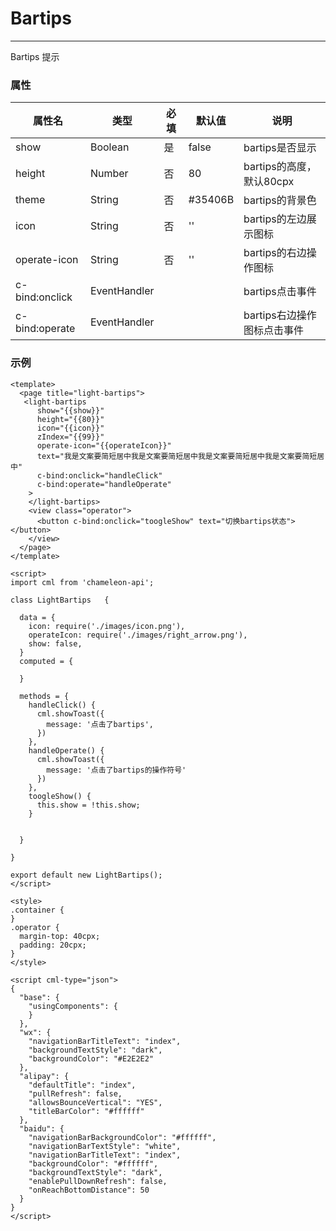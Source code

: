 # Bartips

-------

Bartips 提示

### 属性



| 属性名         | 类型         | 必填 | 默认值   | 说明                        |
| -------------- | ------------ | ---- | -------- | --------------------------- |
| show           | Boolean      | 是   | false    | bartips是否显示             |
| height         | Number       | 否   | 80       | bartips的高度，默认80cpx    |
| theme          | String       | 否   | \#35406B | bartips的背景色             |
| icon           | String       | 否   | ''       | bartips的左边展示图标       |
| operate-icon   | String       | 否   | ''       | bartips的右边操作图标       |
| c-bind:onclick | EventHandler |      |          | bartips点击事件             |
| c-bind:operate | EventHandler |      |          | bartips右边操作图标点击事件 |

### 示例

```vue
<template>
  <page title="light-bartips">
   <light-bartips
      show="{{show}}"
      height="{{80}}"
      icon="{{icon}}"
      zIndex="{{99}}"
      operate-icon="{{operateIcon}}"
      text="我是文案要简短居中我是文案要简短居中我是文案要简短居中我是文案要简短居中"
      c-bind:onclick="handleClick"
      c-bind:operate="handleOperate"
    >
    </light-bartips>  
    <view class="operator">
      <button c-bind:onclick="toogleShow" text="切换bartips状态"></button>
    </view>
  </page>
</template>

<script>
import cml from 'chameleon-api';

class LightBartips   {

  data = {
    icon: require('./images/icon.png'),
    operateIcon: require('./images/right_arrow.png'),
    show: false,
  }
  computed = {

  }

  methods = {
    handleClick() {
      cml.showToast({
        message: '点击了bartips',
      })
    },
    handleOperate() {
      cml.showToast({
        message: '点击了bartips的操作符号'
      })
    },
    toogleShow() {
      this.show = !this.show;
    }


  }
  
}

export default new LightBartips();
</script>

<style>
.container {
}
.operator {
  margin-top: 40cpx;
  padding: 20cpx;
}
</style>

<script cml-type="json">
{
  "base": {
    "usingComponents": {
    }
  },
  "wx": {
    "navigationBarTitleText": "index",
    "backgroundTextStyle": "dark",
    "backgroundColor": "#E2E2E2"
  },
  "alipay": {
    "defaultTitle": "index",
    "pullRefresh": false,
    "allowsBounceVertical": "YES",
    "titleBarColor": "#ffffff"
  },
  "baidu": {
    "navigationBarBackgroundColor": "#ffffff",
    "navigationBarTextStyle": "white",
    "navigationBarTitleText": "index",
    "backgroundColor": "#ffffff",
    "backgroundTextStyle": "dark",
    "enablePullDownRefresh": false,
    "onReachBottomDistance": 50
  }
}
</script>

```